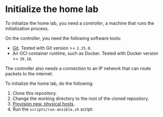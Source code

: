 # Initialize the home lab

To initialize the home lab, you need a _controller_, a machine that runs the
initialization process.

On the controller, you need the following software tools:

- [Git](https://git-scm.com/). Tested with Git version >= `2.25.0`.
- An OCI container runtime, such as Docker. Tested with Docker version >= `20.10`.

The controller also needs a connection to an IP network that can route packets
to the internet.

To initialize the home lab, do the following:

1. Clone this repository.
1. Change the working directory to the root of the cloned repository.
1. [Provision new, physical hosts](./provision-new-hosts.md).
1. Run the `scripts/run-ansible.sh` script.
